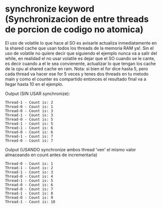 # synchronize keyword (Synchronizacion de entre threads de porcion de codigo no atomica)
El uso de volatile lo que hace al SO es avisarle actualiza inmediatamente en la shared cache que usan
todos los threads de la memoria RAM ya!. Sin el uso de volatile no quiere decir que siguiendo 
el ejemplo nunca va a salir del while, en realidad el no usar volatile es dejar que el SO
cuando se le cante, es decir cuando a el le sea convienente, actualizar lo que tengan los 
cache de la cpu al shared cache en ram.
Nota: si bien el for dice hasta 5, pero cada thread va hacer ese for 5 veces y tenes dos threads en tu metodo main
y como el counter es compartido entonces el resultado final va a llegar hasta 10 en el ejemplo.

Output (SIN USAR synchronize):
```
Thread-1 - Count is: 2
Thread-0 - Count is: 1
Thread-0 - Count is: 3
Thread-1 - Count is: 3
Thread-0 - Count is: 5
Thread-1 - Count is: 5
Thread-1 - Count is: 6
Thread-0 - Count is: 6
Thread-1 - Count is: 7
Thread-0 - Count is: 7
```

Output (USANDO synchronize ambos thread 'ven' el mismo valor almaceando en count antes de incrementarla)
```
Thread-0 - Count is: 1
Thread-1 - Count is: 2
Thread-1 - Count is: 3
Thread-0 - Count is: 4
Thread-1 - Count is: 5
Thread-0 - Count is: 6
Thread-0 - Count is: 7
Thread-1 - Count is: 8
Thread-0 - Count is: 9
Thread-1 - Count is: 10
```